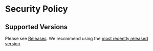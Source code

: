 # Security Policy

## Supported Versions

Please see [Releases](https://github.com/420integrated/go-highcoin/releases). We recommend using the [most recently released version](https://github.com/420integrated/go-highcoin/releases/latest).
